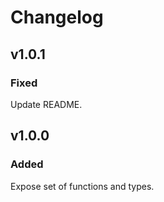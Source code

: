 # Changelog

## v1.0.1

### Fixed

Update README.

## v1.0.0

### Added

Expose set of functions and types.

